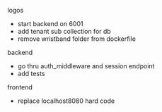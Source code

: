 logos

- start backend on 6001
- add tenant sub collection for db
- remove wristband folder from dockerfile

backend
- go thru auth_middleware and session endpoint
- add tests

frontend
- replace localhost8080 hard code